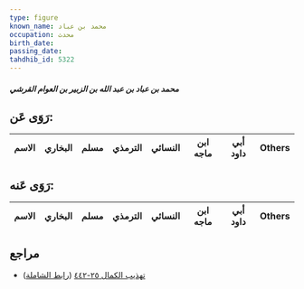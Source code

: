 ```yaml
---
type: figure
known_name: محمد بن عباد
occupation: محدث
birth_date:
passing_date:
tahdhib_id: 5322
---
```

##### محمد بن عباد بن عبد الله بن الزبير بن العوام القرشي

## رَوَى عَن:
| الاسم | البخاري | مسلم | الترمذي | النسائي | ابن ماجه | أبي داود | Others |
| ----- | ------- | ---- | ------- | ------- | -------- | -------- | ------ |
## رَوَى عَنه:
| الاسم | البخاري | مسلم | الترمذي | النسائي | ابن ماجه | أبي داود | Others |
| ----- | ------- | ---- | ------- | ------- | -------- | -------- | ------ |
## مراجع
- [تهذيب الكمال ٢٥-٤٤٢](obsidian://open?vault=Tahdhib-al-Kamal&file=Figures/٥٣٢٢-محمد%20بن%20عباد%20بن%20عبد%20الله%20بن%20الزبير%20بن%20العوام%20القرشي) ([رابط الشاملة](https://shamela.ws/book/3722/13535))